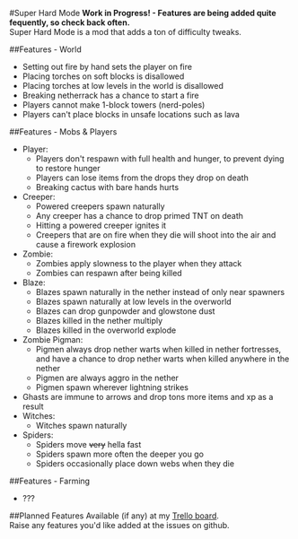 #Super Hard Mode
**Work in Progress! - Features are being added quite fequently, so check back often.**  
Super Hard Mode is a mod that adds a ton of difficulty tweaks.

##Features - World
* Setting out fire by hand sets the player on fire
* Placing torches on soft blocks is disallowed
* Placing torches at low levels in the world is disallowed
* Breaking netherrack has a chance to start a fire
* Players cannot make 1-block towers (nerd-poles)
* Players can't place blocks in unsafe locations such as lava

##Features - Mobs & Players
* Player:
    * Players don't respawn with full health and hunger, to prevent dying to restore hunger
    * Players can lose items from the drops they drop on death
    * Breaking cactus with bare hands hurts
* Creeper:
    * Powered creepers spawn naturally
    * Any creeper has a chance to drop primed TNT on death
    * Hitting a powered creeper ignites it
    * Creepers that are on fire when they die will shoot into the air and cause a firework explosion
* Zombie:
    * Zombies apply slowness to the player when they attack
    * Zombies can respawn after being killed
* Blaze:
    * Blazes spawn naturally in the nether instead of only near spawners
    * Blazes spawn naturally at low levels in the overworld
    * Blazes can drop gunpowder and glowstone dust
    * Blazes killed in the nether multiply
    * Blazes killed in the overworld explode
* Zombie Pigman:
    * Pigmen always drop nether warts when killed in nether fortresses, and have a chance to drop nether warts when killed anywhere in the nether
    * Pigmen are always aggro in the nether
    * Pigmen spawn wherever lightning strikes
* Ghasts are immune to arrows and drop tons more items and xp as a result
* Witches:
    * Witches spawn naturally
* Spiders:
    * Spiders move ~~very~~ hella fast
    * Spiders spawn more often the deeper you go
    * Spiders occasionally place down webs when they die

##Features - Farming
* ???

##Planned Features
Available (if any) at my [Trello board](https://trello.com/b/Mtvgrxlf/mattdahepic-minecraft-mods).  
Raise any features you'd like added at the issues on github.